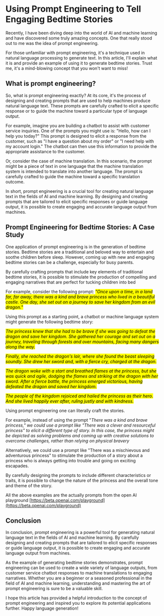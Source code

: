 # Using Prompt Engineering to Tell Engaging Bedtime Stories

Recently, I have been diving deep into the world of AI and machine learning and have discovered some truly amazing concepts. One that really stood out to me was the idea of prompt engineering.

For those unfamiliar with prompt engineering, it's a technique used in natural language processing to generate text. In this article, I'll explain what it is and provide an example of using it to generate bedtime stories. Trust me, it's a mind-blowing concept that you won't want to miss!

## What is prompt engineering?

So, what is prompt engineering exactly? At its core, it's the process of designing and creating prompts that are used to help machines produce natural language text. These prompts are carefully crafted to elicit a specific response or to guide the machine toward a particular type of language output.

For example, imagine you are building a chatbot to assist with customer service inquiries. One of the prompts you might use is: "Hello, how can I help you today?" This prompt is designed to elicit a response from the customer, such as "I have a question about my order" or "I need help with my account login." The chatbot can then use this information to provide the appropriate assistance to the customer.

Or, consider the case of machine translation. In this scenario, the prompt might be a piece of text in one language that the machine translation system is intended to translate into another language. The prompt is carefully crafted to guide the machine toward a specific translation outcome.

In short, prompt engineering is a crucial tool for creating natural language text in the fields of AI and machine learning. By designing and creating prompts that are tailored to elicit specific responses or guide language output, it is possible to create engaging and accurate language output from machines.

## Prompt Engineering for Bedtime Stories: A Case Study

One application of prompt engineering is in the generation of bedtime stories. Bedtime stories are a traditional and beloved way to entertain and soothe children before sleep. However, coming up with new and engaging bedtime stories can be a challenge, especially for busy parents.

By carefully crafting prompts that include key elements of traditional bedtime stories, it is possible to stimulate the production of compelling and engaging narratives that are perfect for tucking children into bed

For example, consider the following prompt: *<mark>"Once upon a time, in a land far, far away, there was a kind and brave princess who lived in a beautiful castle. One day, she set out on a journey to save her kingdom from an evil dragon.</mark>*<mark>"</mark>

Using this prompt as a starting point, a chatbot or machine language system might generate the following bedtime story:

*<mark>The princess knew that she had to be brave if she was going to defeat the dragon and save her kingdom. She gathered her courage and set out on a journey, traveling through forests and over mountains, facing many dangers along the way.</mark>*

*<mark>Finally, she reached the dragon's lair, where she found the beast sleeping soundly. She drew her sword and, with a fierce cry, charged at the dragon.</mark>*

*<mark>The dragon woke with a start and breathed flames at the princess, but she was quick and agile, dodging the flames and striking at the dragon with her sword. After a fierce battle, the princess emerged victorious, having defeated the dragon and saved her kingdom.</mark>*

*<mark>The people of the kingdom rejoiced and hailed the princess as their hero. And she lived happily ever after, ruling justly and with kindness.</mark>*

Using prompt engineering one can literally craft the stories.  
  
For example, instead of using the prompt "*There was a kind and brave princess," we could use a prompt like "There was a clever and resourceful princess" to elicit a different type of story. In this case, the princess might be depicted as solving problems and coming up with creative solutions to overcome challenges, rather than relying on physical bravery*

Alternatively, we could use a prompt like "There was a mischievous and adventurous princess" to stimulate the production of a story about a princess who is always getting into trouble and going on exciting escapades.

By carefully designing the prompts to include different characteristics or traits, it is possible to change the nature of the princess and the overall tone and theme of the story.

All the above examples are the actually prompts from the open AI playground [https://beta.openai.com/playground](https://beta.openai.com/playground)

## Conclusion

In conclusion, prompt engineering is a powerful tool for generating natural language text in the fields of AI and machine learning. By carefully designing and creating prompts that are tailored to elicit specific responses or guide language output, it is possible to create engaging and accurate language output from machines.

As the example of generating bedtime stories demonstrates, prompt engineering can be used to create a wide variety of language outputs, from customer service chatbot responses to machine translations to engaging narratives. Whether you are a beginner or a seasoned professional in the field of AI and machine learning, understanding and mastering the art of prompt engineering is sure to be a valuable skill.

I hope this article has provided a helpful introduction to the concept of prompt engineering and inspired you to explore its potential applications further. Happy language generation!